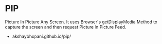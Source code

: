 # PIP
Picture In Picture Any Screen. It uses Browser's getDisplayMedia Method to capture the screen and then request Picture In Picture Feed.
- akshaybhopani.github.io/pip/

